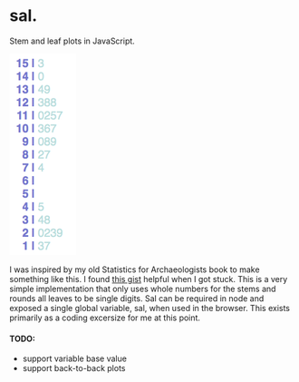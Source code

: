 # sal.
Stem and leaf plots in JavaScript.

![screenshot](/screenshot.png)

I was inspired by my old Statistics for Archaeologists book to make something like this. I found [this gist](https://gist.github.com/jeroenjanssens/6395842) helpful when I got stuck. This is a very simple implementation that only uses whole numbers for the stems and rounds all leaves to be single digits. Sal can be required in node and exposed a single global variable, sal, when used in the browser. This exists primarily as a coding excersize for me at this point.

#### TODO:
- support variable base value
- support back-to-back plots
